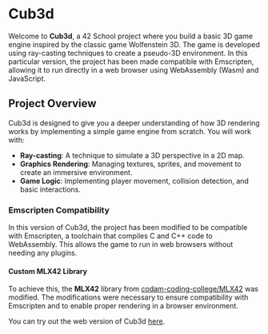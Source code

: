 # Cub3d

Welcome to **Cub3d**, a 42 School project where you build a basic 3D game engine inspired by the classic game Wolfenstein 3D. The game is developed using ray-casting techniques to create a pseudo-3D environment. In this particular version, the project has been made compatible with Emscripten, allowing it to run directly in a web browser using WebAssembly (Wasm) and JavaScript.

## Project Overview

Cub3d is designed to give you a deeper understanding of how 3D rendering works by implementing a simple game engine from scratch. You will work with:

- **Ray-casting**: A technique to simulate a 3D perspective in a 2D map.
- **Graphics Rendering**: Managing textures, sprites, and movement to create an immersive environment.
- **Game Logic**: Implementing player movement, collision detection, and basic interactions.

### Emscripten Compatibility

In this version of Cub3d, the project has been modified to be compatible with Emscripten, a toolchain that compiles C and C++ code to WebAssembly. This allows the game to run in web browsers without needing any plugins.

#### Custom MLX42 Library

To achieve this, the **MLX42** library from [codam-coding-college/MLX42](https://github.com/codam-coding-college/MLX42) was modified. The modifications were necessary to ensure compatibility with Emscripten and to enable proper rendering in a browser environment.

You can try out the web version of Cub3d [here](https://pepelevi.github.io/Cub3d_webasm/).





